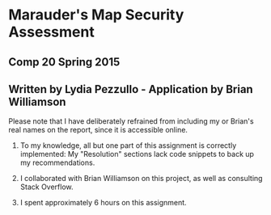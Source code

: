 # Marauder's Map Security Assessment

## Comp 20 Spring 2015

## Written by Lydia Pezzullo - Application by Brian Williamson

Please note that I have deliberately refrained from including my or Brian's real names on the report, since it is accessible online.

1. To my knowledge, all but one part of this assignment is correctly implemented: My "Resolution" sections lack code snippets to back up my recommendations.

2. I collaborated with Brian Williamson on this project, as well as consulting Stack Overflow.

3. I spent approximately 6 hours on this assignment.